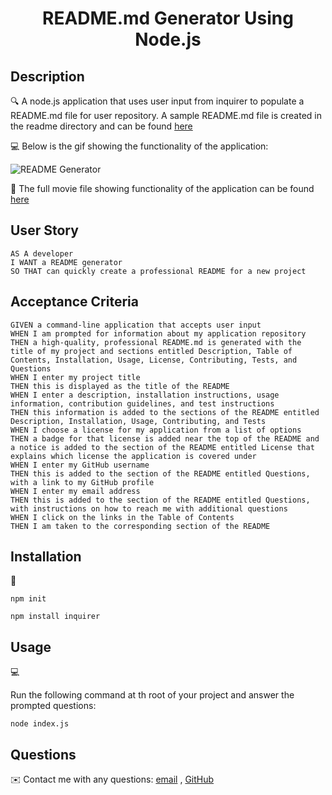 <h1 align ="center">README.md Generator Using Node.js</h1>
   
   
## Description
  
🔍 A node.js application that uses user input from inquirer to populate a README.md file for user repository. A sample README.md file is created in the readme directory and can be found [here](./readme/sampleGeneratedReadMe.md)  
  
💻 Below is the gif showing the functionality of the application:
  
![README Generator](./src/readme.gif)
  
🎥 The full movie file showing functionality of the application can be found [here](./src/readme.webm)  
  
## User Story
  
```
AS A developer
I WANT a README generator
SO THAT can quickly create a professional README for a new project 
```
  
## Acceptance Criteria
  
``` 
GIVEN a command-line application that accepts user input
WHEN I am prompted for information about my application repository
THEN a high-quality, professional README.md is generated with the title of my project and sections entitled Description, Table of Contents, Installation, Usage, License, Contributing, Tests, and Questions
WHEN I enter my project title
THEN this is displayed as the title of the README
WHEN I enter a description, installation instructions, usage information, contribution guidelines, and test instructions
THEN this information is added to the sections of the README entitled Description, Installation, Usage, Contributing, and Tests
WHEN I choose a license for my application from a list of options
THEN a badge for that license is added near the top of the README and a notice is added to the section of the README entitled License that explains which license the application is covered under
WHEN I enter my GitHub username
THEN this is added to the section of the README entitled Questions, with a link to my GitHub profile
WHEN I enter my email address
THEN this is added to the section of the README entitled Questions, with instructions on how to reach me with additional questions
WHEN I click on the links in the Table of Contents
THEN I am taken to the corresponding section of the README
```

## Installation
💾   
  
`npm init`
  
`npm install inquirer`
  
## Usage
💻   
  
Run the following command at th root of your project and answer the prompted questions:
  
`node index.js`

## Questions
✉️ Contact me with any questions: [email](hhutku.wa@gmail.com) , [GitHub](https://github.com/hhutku)<br />

